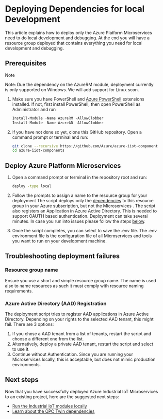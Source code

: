 # Deploying Dependencies for local Development

This article explains how to deploy only the Azure Platform Microservices need to do local development and debugging.   At the end you will have a resource group deployed that contains everything you need for local development and debugging.

## Prerequisites

> [!NOTE]
> Note: Due the dependency on the AzureRM module, deployment currently is only supported on Windows.  We will add support for Linux soon.

1. Make sure you have PowerShell and [Azure PowerShell](https://docs.microsoft.com/en-us/powershell/azure/install-az-ps?view=azps-1.1.0) extensions installed.  If not, first install PowerShell, then open PowerShell as Administrator and run

   ```powershell
   Install-Module -Name AzureRM -AllowClobber
   Install-Module -Name AzureAD -AllowClobber
   ```

2. If you have not done so yet, clone this GitHub repository.  Open a command prompt or terminal and run:

   ```bash
   git clone --recursive https://github.com/Azure/azure-iiot-components 
   cd azure-iiot-components
   ```

## Deploy Azure Platform Microservices

1. Open a command prompt or terminal in the repository root and run:

   ```bash
   deploy -type local
   ```

2. Follow the prompts to assign a name to the resource group for your deployment  The script deploys only the [dependencies](architecture-dependencies.md) to this resource group in your Azure subscription, but not the Microservices .  The script also registers an Application in Azure Active Directory.  This is needed to support OAUTH based authentication.  Deployment can take several minutes.  In case you run into issues please follow the steps [below](#Troubleshooting-deployment-failures).

3. Once the script completes, you can select to save the .env file.  The .env environment file is the configuration file of all Microservices and tools you want to run on your development machine.  

## Troubleshooting deployment failures

### Resource group name

Ensure you use a short and simple resource group name.  The name is used also to name resources as such it must comply with resource naming requirements.  

### Azure Active Directory (AAD) Registration

The deployment script tries to register AAD applications in Azure Active Directory. Depending on your rights to the selected AAD tenant, this might fail.   There are 3 options:

1. If you chose a AAD tenant from a list of tenants, restart the script and choose a different one from the list.
2. Alternatively, deploy a private AAD tenant, restart the script and select to use it.
3. Continue without Authentication.  Since you are running your Microservices locally, this is acceptable, but does not mimic production environments.  

## Next steps

Now that you have successfully deployed Azure Industrial IoT Microservices to an existing project, here are the suggested next steps:

- [Run the Industrial IoT modules locally](howto-deploy-modules.md)
- [Learn about the OPC Twin dependencies](twin/dependencies.md)
